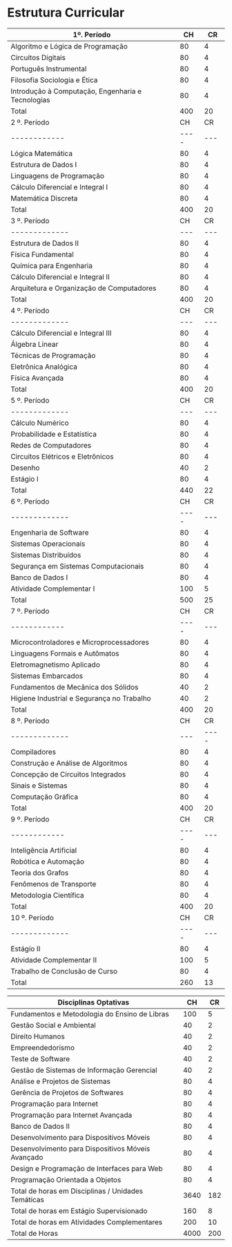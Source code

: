 # Estrutura Curricular

|1º. Período	|CH	|CR|
|------------|----|---|
|Algoritmo e Lógica de Programação	|80	|4|
|Circuitos Digitais	|80	|4|
|Português Instrumental	|80	|4|
|Filosofia Sociologia e Ética	|80	|4|
|Introdução à Computação, Engenharia e Tecnologias	|80|	4|
|Total	|400	|20|
|2 º. Período	|CH	|CR|
|------------|----|---|
|Lógica Matemática	|80	|4|
|Estrutura de Dados I	|80	|4|
|Linguagens de Programação	|80	|4|
|Cálculo Diferencial e Integral I	|80|	4|
|Matemática Discreta	|80	|4|
|Total	|400	|20|
|3 º. Período	|CH	|CR|
|-------------|---|---|
|Estrutura de Dados II	|80|	4|
|Física Fundamental	|80	|4|
|Química para Engenharia	|80	|4|
|Cálculo Diferencial e Integral II	|80	|4|
|Arquitetura e Organização de Computadores	|80	|4|
|Total	|400	|20|
|4 º. Período	|CH	|CR|
|-------------|---|---|
|Cálculo Diferencial e Integral III	|80|	4|
|Álgebra Linear	|80	|4|
|Técnicas de Programação	|80|	4|
|Eletrônica Analógica	|80	|4|
|Física Avançada	|80|	4|
|Total	|400	|20|
|5 º. Período	|CH	|CR|
|-------------|---|---|
|Cálculo Numérico	|80	|4|
|Probabilidade e Estatística	|80|	4|
|Redes de Computadores	|80	|4|
|Circuitos Elétricos e Eletrônicos	|80|	4|
|Desenho	|40	|2|
|Estágio I	|80|	4|
|Total	|440	|22|
|6 º. Período	|CH	|CR|
|-------------|----|---|
|Engenharia de Software	|80	|4|
|Sistemas Operacionais	|80|	4|
|Sistemas Distribuídos	|80	|4|
|Segurança em Sistemas Computacionais	|80|	4|
|Banco de Dados I	|80	|4|
|Atividade Complementar I	|100|	5|
|Total	|500	|25|
|7 º. Período	|CH	|CR|
|------------|----|---|
|Microcontroladores e Microprocessadores	|80|	4|
|Linguagens Formais e Autômatos	|80	|4|
|Eletromagnetismo Aplicado	|80|	4|
|Sistemas Embarcados	|80	|4|
|Fundamentos de Mecânica dos Sólidos	|40	|2|
|Higiene Industrial e Segurança no Trabalho	|40|	2|
|Total	|400	|20|
|8 º. Período	|CH	|CR|
|-------------|---|----|
|Compiladores	|80	|4|
|Construção e Análise de Algoritmos	|80	|4|
|Concepção de Circuitos Integrados	|80|	4|
|Sinais e Sistemas	|80	|4|
|Computação Gráfica	|80|	4|
|Total	|400	|20|
|9 º. Período	|CH	|CR|
|------------|----|---|
|Inteligência Artificial	|80	|4|
|Robótica e Automação	|80	|4|
|Teoria dos Grafos	|80	|4|
|Fenômenos de Transporte	|80	|4|
|Metodologia Científica	|80	|4|
|Total	|400	|20|
|10 º. Período	|CH	|CR|
|-------------|----|---|
|Estágio II	|80	|4|
|Atividade Complementar II	|100	|5|
|Trabalho de Conclusão de Curso|	80|	4|
|Total	|260	|13|
 

|Disciplinas Optativas	|CH	|CR|
|-----------------------|---|---|
|Fundamentos e Metodologia do Ensino de Libras	|100|	5|
|Gestão Social e Ambiental|	40	|2|
|Direito Humanos	|40	|2|
|Empreendedorismo	|40	|2|
|Teste de Software	|40|	2|
|Gestão de Sistemas de Informação Gerencial|	40|	2|
|Análise e Projetos de Sistemas	|80	|4|
|Gerência de Projetos de Softwares|	80|	4|
|Programação para Internet	|80	|4|
|Programação para Internet Avançada|	80|	4|
|Banco de Dados II	|80|	4|
|Desenvolvimento para Dispositivos Móveis	|80	|4|
|Desenvolvimento para Dispositivos Móveis Avançado	|80|	4|
|Design e Programação de Interfaces para Web	|80|	4|
|Programação Orientada a Objetos	|80	|4|
|Total de horas em Disciplinas / Unidades Temáticas|	3640|	182|
|Total de horas em Estágio Supervisionado	|160	|8|
|Total de horas em Atividades Complementares|	200|	10|
|Total de Horas|	4000|	200|
 
